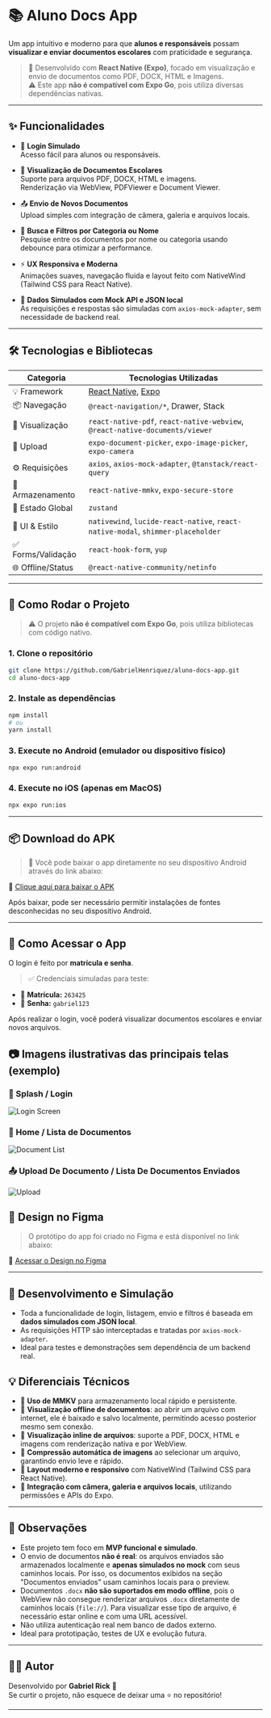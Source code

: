 # 📚 Aluno Docs App

Um app intuitivo e moderno para que **alunos e responsáveis** possam **visualizar e enviar documentos escolares** com praticidade e segurança.

> 🔧 Desenvolvido com **React Native (Expo)**, focado em visualização e envio de documentos como PDF, DOCX, HTML e Imagens.  
> ⚠️ Este app **não é compatível com Expo Go**, pois utiliza diversas dependências nativas.

---

## ✨ Funcionalidades

- 🔐 **Login Simulado**  
  Acesso fácil para alunos ou responsáveis.

- 📄 **Visualização de Documentos Escolares**  
  Suporte para arquivos PDF, DOCX, HTML e imagens.  
  Renderização via WebView, PDFViewer e Document Viewer.

- 📤 **Envio de Novos Documentos**  
  Upload simples com integração de câmera, galeria e arquivos locais.

- 🔎 **Busca e Filtros por Categoria ou Nome**  
  Pesquise entre os documentos por nome ou categoria usando debounce para otimizar a performance.

- ⚡ **UX Responsiva e Moderna**  
  Animações suaves, navegação fluida e layout feito com NativeWind (Tailwind CSS para React Native).

- 🧪 **Dados Simulados com Mock API e JSON local**  
  As requisições e respostas são simuladas com `axios-mock-adapter`, sem necessidade de backend real.

---

## 🛠️ Tecnologias e Bibliotecas

| Categoria          | Tecnologias Utilizadas                                                           |
| ------------------ | -------------------------------------------------------------------------------- |
| 💡 Framework       | [React Native](https://reactnative.dev/), [Expo](https://expo.dev/)              |
| 📦 Navegação       | `@react-navigation/*`, Drawer, Stack                                             |
| 📑 Visualização    | `react-native-pdf`, `react-native-webview`, `@react-native-documents/viewer`     |
| 📁 Upload          | `expo-document-picker`, `expo-image-picker`, `expo-camera`                       |
| ⚙️ Requisições     | `axios`, `axios-mock-adapter`, `@tanstack/react-query`                           |
| 💾 Armazenamento   | `react-native-mmkv`, `expo-secure-store`                                         |
| 🧠 Estado Global   | `zustand`                                                                        |
| 🧩 UI & Estilo     | `nativewind`, `lucide-react-native`, `react-native-modal`, `shimmer-placeholder` |
| ✅ Forms/Validação | `react-hook-form`, `yup`                                                         |
| 🌐 Offline/Status  | `@react-native-community/netinfo`                                                |

---

## 📱 Como Rodar o Projeto

> ⚠️ O projeto **não é compatível com Expo Go**, pois utiliza bibliotecas com código nativo.

### 1. Clone o repositório

```bash
git clone https://github.com/GabrielHenriquez/aluno-docs-app.git
cd aluno-docs-app
```

### 2. Instale as dependências

```bash
npm install
# ou
yarn install
```

### 3. Execute no Android (emulador ou dispositivo físico)

```bash
npx expo run:android
```

### 4. Execute no iOS (apenas em MacOS)

```bash
npx expo run:ios
```

---

## 📦 Download do APK

> 📲 Você pode baixar o app diretamente no seu dispositivo Android através do link abaixo:

🔗 [Clique aqui para baixar o APK](https://drive.google.com/file/d/11D_80h-yoe9fW9e99hIGULPz5USwJRve/view?usp=sharing)

Após baixar, pode ser necessário permitir instalações de fontes desconhecidas no seu dispositivo Android.

---

## 🔑 Como Acessar o App

O login é feito por **matrícula e senha**.

> ✅ Credenciais simuladas para teste:

- 📘 **Matrícula:** `263425`
- 🔐 **Senha:** `gabriel123`

Após realizar o login, você poderá visualizar documentos escolares e enviar novos arquivos.

## 📷 Imagens ilustrativas das principais telas (exemplo)

### 🔐 Splash / Login
![Login Screen](./assets/assetsDoc/Auth.png)

### 📄 Home / Lista de Documentos
![Document List](./assets/assetsDoc/App-1.png)

### 📤 Upload De Documento / Lista De Documentos Enviados
![Upload](./assets/assetsDoc/App-2.png)


## 🎨 Design no Figma

> O protótipo do app foi criado no Figma e está disponível no link abaixo:

🔗 [Acessar o Design no Figma](https://www.figma.com/design/jWiq7Ar8why9OsP2EExnyK/Aluno-Docs?node-id=0-1&t=ZHRI4l2RpsdmViIY-1)

---

## 🧪 Desenvolvimento e Simulação

- Toda a funcionalidade de login, listagem, envio e filtros é baseada em **dados simulados com JSON local**.
- As requisições HTTP são interceptadas e tratadas por `axios-mock-adapter`.
- Ideal para testes e demonstrações sem dependência de um backend real.

## 💡 Diferenciais Técnicos

- 🧠 **Uso de MMKV** para armazenamento local rápido e persistente.
- 📄 **Visualização offline de documentos**: ao abrir um arquivo com internet, ele é baixado e salvo localmente, permitindo acesso posterior mesmo sem conexão.
- 📁 **Visualização inline de arquivos**: suporte a PDF, DOCX, HTML e imagens com renderização nativa e por WebView.
- 💨 **Compressão automática de imagens** ao selecionar um arquivo, garantindo envio leve e rápido.
- 🎨 **Layout moderno e responsivo** com NativeWind (Tailwind CSS para React Native).
- 📸 **Integração com câmera, galeria e arquivos locais**, utilizando permissões e APIs do Expo.

---

## 📌 Observações

- Este projeto tem foco em **MVP funcional e simulado**.
- O envio de documentos **não é real**: os arquivos enviados são armazenados localmente e **apenas simulados no mock** com seus caminhos locais. Por isso, os documentos exibidos na seção "Documentos enviados" usam caminhos locais para o preview.
- Documentos `.docx` **não são suportados em modo offline**, pois o WebView não consegue renderizar arquivos `.docx` diretamente de caminhos locais (`file://`). Para visualizar esse tipo de arquivo, é necessário estar online e com uma URL acessível.
- Não utiliza autenticação real nem banco de dados externo.
- Ideal para prototipação, testes de UX e evolução futura.

---

## 👨‍💻 Autor

Desenvolvido por **Gabriel Rick** 💙  
Se curtir o projeto, não esquece de deixar uma ⭐ no repositório!

---
